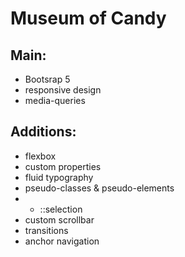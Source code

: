 # Museum of Candy
## Main:
* Bootsrap 5
* responsive design
* media-queries

## Additions:
* flexbox
* custom properties
* fluid typography
* pseudo-classes & pseudo-elements
* * ::selection 
* custom scrollbar
* transitions
* anchor navigation

